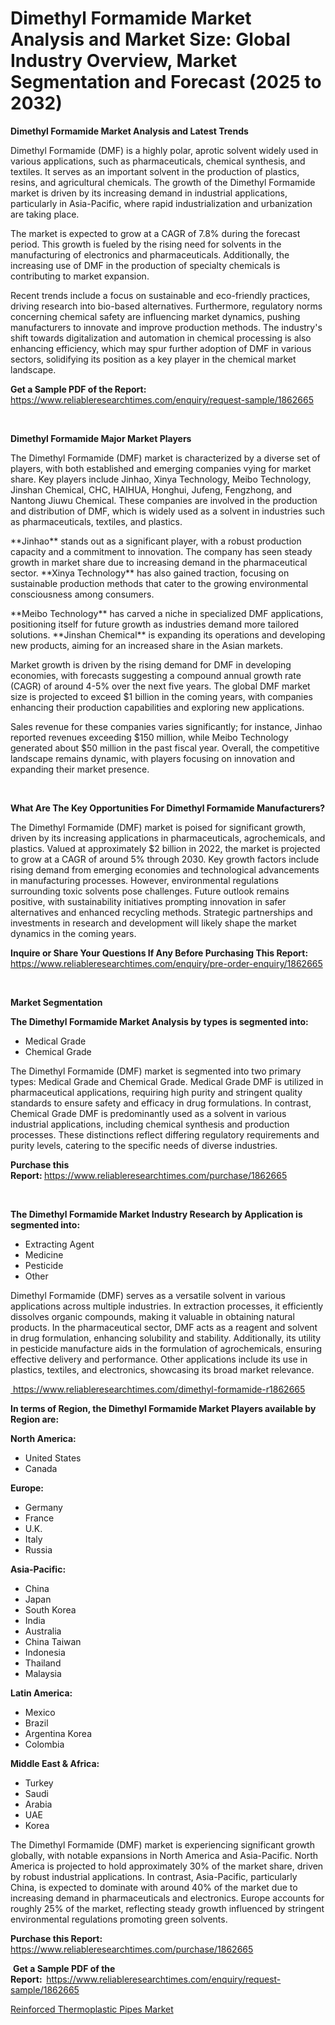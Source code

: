 <p><h1>Dimethyl Formamide Market Analysis and Market Size: Global Industry Overview, Market Segmentation and Forecast (2025 to 2032)</h1></p><p><strong>Dimethyl Formamide Market Analysis and Latest Trends</strong></p>
<p><p>Dimethyl Formamide (DMF) is a highly polar, aprotic solvent widely used in various applications, such as pharmaceuticals, chemical synthesis, and textiles. It serves as an important solvent in the production of plastics, resins, and agricultural chemicals. The growth of the Dimethyl Formamide market is driven by its increasing demand in industrial applications, particularly in Asia-Pacific, where rapid industrialization and urbanization are taking place.</p><p>The market is expected to grow at a CAGR of 7.8% during the forecast period. This growth is fueled by the rising need for solvents in the manufacturing of electronics and pharmaceuticals. Additionally, the increasing use of DMF in the production of specialty chemicals is contributing to market expansion. </p><p>Recent trends include a focus on sustainable and eco-friendly practices, driving research into bio-based alternatives. Furthermore, regulatory norms concerning chemical safety are influencing market dynamics, pushing manufacturers to innovate and improve production methods. The industry's shift towards digitalization and automation in chemical processing is also enhancing efficiency, which may spur further adoption of DMF in various sectors, solidifying its position as a key player in the chemical market landscape.</p></p>
<p><strong>Get a Sample PDF of the Report:&nbsp;</strong> <a href="https://www.reliableresearchtimes.com/enquiry/request-sample/1862665?utm_campaign=2229&utm_medium=2&utm_source=Github&utm_content=ia&utm_term=31012025&utm_id=dimethyl-formamide">https://www.reliableresearchtimes.com/enquiry/request-sample/1862665</a></p>
<p>&nbsp;</p>
<p><strong>Dimethyl Formamide Major Market Players</strong></p>
<p><p>The Dimethyl Formamide (DMF) market is characterized by a diverse set of players, with both established and emerging companies vying for market share. Key players include Jinhao, Xinya Technology, Meibo Technology, Jinshan Chemical, CHC, HAIHUA, Honghui, Jufeng, Fengzhong, and Nantong Jiuwu Chemical. These companies are involved in the production and distribution of DMF, which is widely used as a solvent in industries such as pharmaceuticals, textiles, and plastics.</p><p>**Jinhao** stands out as a significant player, with a robust production capacity and a commitment to innovation. The company has seen steady growth in market share due to increasing demand in the pharmaceutical sector. **Xinya Technology** has also gained traction, focusing on sustainable production methods that cater to the growing environmental consciousness among consumers.</p><p>**Meibo Technology** has carved a niche in specialized DMF applications, positioning itself for future growth as industries demand more tailored solutions. **Jinshan Chemical** is expanding its operations and developing new products, aiming for an increased share in the Asian markets.</p><p>Market growth is driven by the rising demand for DMF in developing economies, with forecasts suggesting a compound annual growth rate (CAGR) of around 4-5% over the next five years. The global DMF market size is projected to exceed $1 billion in the coming years, with companies enhancing their production capabilities and exploring new applications.</p><p>Sales revenue for these companies varies significantly; for instance, Jinhao reported revenues exceeding $150 million, while Meibo Technology generated about $50 million in the past fiscal year. Overall, the competitive landscape remains dynamic, with players focusing on innovation and expanding their market presence.</p></p>
<p>&nbsp;</p>
<p><strong>What Are The Key Opportunities For Dimethyl Formamide Manufacturers?</strong></p>
<p><p>The Dimethyl Formamide (DMF) market is poised for significant growth, driven by its increasing applications in pharmaceuticals, agrochemicals, and plastics. Valued at approximately $2 billion in 2022, the market is projected to grow at a CAGR of around 5% through 2030. Key growth factors include rising demand from emerging economies and technological advancements in manufacturing processes. However, environmental regulations surrounding toxic solvents pose challenges. Future outlook remains positive, with sustainability initiatives prompting innovation in safer alternatives and enhanced recycling methods. Strategic partnerships and investments in research and development will likely shape the market dynamics in the coming years.</p></p>
<p><strong>Inquire or Share Your Questions If Any Before Purchasing This Report:</strong> <a href="https://www.reliableresearchtimes.com/enquiry/pre-order-enquiry/1862665?utm_campaign=2229&utm_medium=2&utm_source=Github&utm_content=ia&utm_term=31012025&utm_id=dimethyl-formamide">https://www.reliableresearchtimes.com/enquiry/pre-order-enquiry/1862665</a></p>
<p>&nbsp;</p>
<p><strong>Market Segmentation</strong></p>
<p><strong>The Dimethyl Formamide Market Analysis by types is segmented into:</strong></p>
<p><ul><li>Medical Grade</li><li>Chemical Grade</li></ul></p>
<p><p>The Dimethyl Formamide (DMF) market is segmented into two primary types: Medical Grade and Chemical Grade. Medical Grade DMF is utilized in pharmaceutical applications, requiring high purity and stringent quality standards to ensure safety and efficacy in drug formulations. In contrast, Chemical Grade DMF is predominantly used as a solvent in various industrial applications, including chemical synthesis and production processes. These distinctions reflect differing regulatory requirements and purity levels, catering to the specific needs of diverse industries.</p></p>
<p><strong>Purchase this Report:&nbsp;</strong><a href="https://www.reliableresearchtimes.com/purchase/1862665?utm_campaign=2229&utm_medium=2&utm_source=Github&utm_content=ia&utm_term=31012025&utm_id=dimethyl-formamide">https://www.reliableresearchtimes.com/purchase/1862665</a></p>
<p>&nbsp;</p>
<p><strong>The Dimethyl Formamide Market Industry Research by Application is segmented into:</strong></p>
<p><ul><li>Extracting Agent</li><li>Medicine</li><li>Pesticide</li><li>Other</li></ul></p>
<p><p>Dimethyl Formamide (DMF) serves as a versatile solvent in various applications across multiple industries. In extraction processes, it efficiently dissolves organic compounds, making it valuable in obtaining natural products. In the pharmaceutical sector, DMF acts as a reagent and solvent in drug formulation, enhancing solubility and stability. Additionally, its utility in pesticide manufacture aids in the formulation of agrochemicals, ensuring effective delivery and performance. Other applications include its use in plastics, textiles, and electronics, showcasing its broad market relevance.</p></p>
<p><a href="https://www.reliableresearchtimes.com/dimethyl-formamide-r1862665?utm_campaign=2229&utm_medium=2&utm_source=Github&utm_content=ia&utm_term=31012025&utm_id=dimethyl-formamide">&nbsp;https://www.reliableresearchtimes.com/dimethyl-formamide-r1862665</a></p>
<p><strong>In terms of Region, the Dimethyl Formamide Market Players available by Region are:</strong></p>
<p>
    <p> <strong> North America: </strong>
        <ul>
            <li>United States</li>
            <li>Canada</li>
        </ul>
        </p> 
    <p> <strong> Europe: </strong>
        <ul>
            <li>Germany</li>
            <li>France</li>
            <li>U.K.</li>
            <li>Italy</li>
            <li>Russia</li>
        </ul>
        </p> 
    <p> <strong> Asia-Pacific: </strong>
        <ul>
            <li>China</li>
            <li>Japan</li>
            <li>South Korea</li>
            <li>India</li>
            <li>Australia</li>
            <li>China Taiwan</li>
            <li>Indonesia</li>
            <li>Thailand</li>
            <li>Malaysia</li>
        </ul>
        </p> 
    <p> <strong> Latin America: </strong>
        <ul>
            <li>Mexico</li>
            <li>Brazil</li>
            <li>Argentina Korea</li>
            <li>Colombia</li>
        </ul>
        </p> 
    <p> <strong> Middle East & Africa: </strong>
        <ul>
            <li>Turkey</li>
            <li>Saudi</li>
            <li>Arabia</li>
            <li>UAE</li>
            <li>Korea</li>
        </ul>
    </p>
    </p>
<p><p>The Dimethyl Formamide (DMF) market is experiencing significant growth globally, with notable expansions in North America and Asia-Pacific. North America is projected to hold approximately 30% of the market share, driven by robust industrial applications. In contrast, Asia-Pacific, particularly China, is expected to dominate with around 40% of the market due to increasing demand in pharmaceuticals and electronics. Europe accounts for roughly 25% of the market, reflecting steady growth influenced by stringent environmental regulations promoting green solvents.</p></p>
<p><strong>Purchase this Report: </strong><a href="https://www.reliableresearchtimes.com/purchase/1862665?utm_campaign=2229&utm_medium=2&utm_source=Github&utm_content=ia&utm_term=31012025&utm_id=dimethyl-formamide">https://www.reliableresearchtimes.com/purchase/1862665</a></p>
<p>&nbsp;<strong>Get a Sample PDF of the Report:&nbsp;&nbsp;</strong><a href="https://www.reliableresearchtimes.com/enquiry/request-sample/1862665?utm_campaign=2229&utm_medium=2&utm_source=Github&utm_content=ia&utm_term=31012025&utm_id=dimethyl-formamide">https://www.reliableresearchtimes.com/enquiry/request-sample/1862665</a></p>
<p><strong></strong></p>
<p><p><a href="https://github.com/DianaWilson796/Market-Research-Report-List-1/blob/main/reinforced-thermoplastic-pipes-market.md?utm_campaign=2229&utm_medium=2&utm_source=Github&utm_content=ia&utm_term=31012025&utm_id=dimethyl-formamide">Reinforced Thermoplastic Pipes Market</a></p></p>